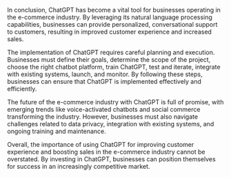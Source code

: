 
In conclusion, ChatGPT has become a vital tool for businesses operating in the e-commerce industry. By leveraging its natural language processing capabilities, businesses can provide personalized, conversational support to customers, resulting in improved customer experience and increased sales.

The implementation of ChatGPT requires careful planning and execution. Businesses must define their goals, determine the scope of the project, choose the right chatbot platform, train ChatGPT, test and iterate, integrate with existing systems, launch, and monitor. By following these steps, businesses can ensure that ChatGPT is implemented effectively and efficiently.

The future of the e-commerce industry with ChatGPT is full of promise, with emerging trends like voice-activated chatbots and social commerce transforming the industry. However, businesses must also navigate challenges related to data privacy, integration with existing systems, and ongoing training and maintenance.

Overall, the importance of using ChatGPT for improving customer experience and boosting sales in the e-commerce industry cannot be overstated. By investing in ChatGPT, businesses can position themselves for success in an increasingly competitive market.
